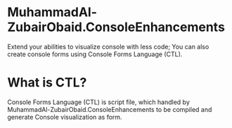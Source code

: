 # MuhammadAl-ZubairObaid.ConsoleEnhancements

Extend your abilities to visualize console with less code; You can also create console forms using Console Forms Language (CTL).

# What is CTL?
Console Forms Language (CTL) is script file, which handled by MuhammadAl-ZubairObaid.ConsoleEnhancements to be compiled and generate Console visualization as form.
